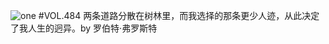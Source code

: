 ![one](http://image.wufazhuce.com/Fjhw9upAsPg_-mRiUM-st2V5lC4H)
#VOL.484
两条道路分散在树林里，而我选择的那条更少人迹，从此决定了我人生的迥异。by 罗伯特·弗罗斯特